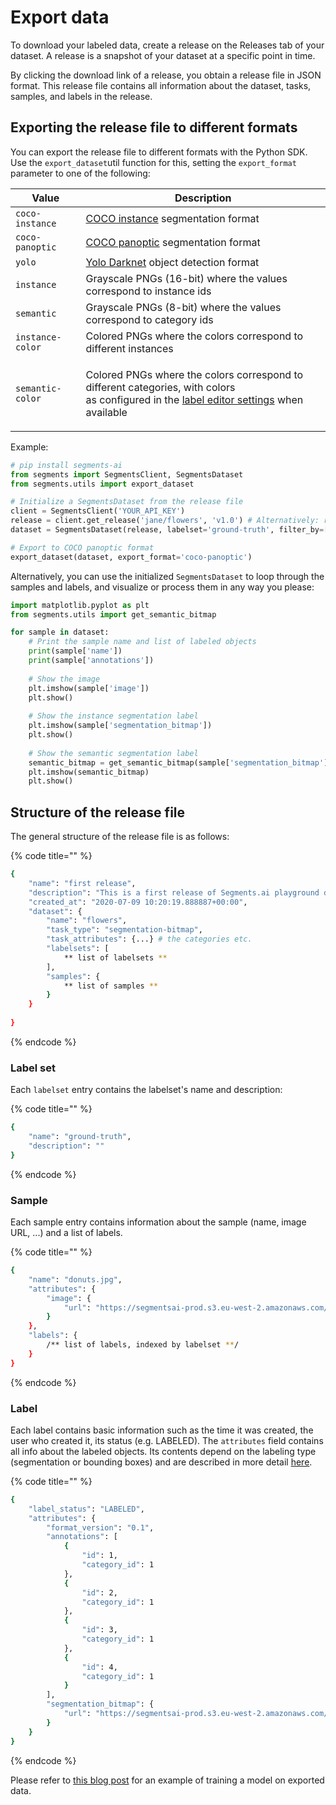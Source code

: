 # Export data

To download your labeled data, create a release on the Releases tab of your dataset. A release is a snapshot of your dataset at a specific point in time.

By clicking the download link of a release, you obtain a release file in JSON format. This release file contains all information about the dataset, tasks, samples, and labels in the release.

## Exporting the release file to different formats

You can export the release file to different formats with the Python SDK. Use the `export_dataset`util function for this, setting the `export_format` parameter to one of the following:

| Value            | Description                                                                                                                                                                               |
| ---------------- | ----------------------------------------------------------------------------------------------------------------------------------------------------------------------------------------- |
| `coco-instance`  | [COCO instance](https://cocodataset.org/#format-data) segmentation format                                                                                                                 |
| `coco-panoptic`  | [COCO panoptic](https://cocodataset.org/#format-data) segmentation format                                                                                                                 |
| `yolo`           | [Yolo Darknet](https://github.com/AlexeyAB/darknet) object detection format                                                                                                               |
| `instance`       | Grayscale PNGs (16-bit) where the values correspond to instance ids                                                                                                                       |
| `semantic`       | Grayscale PNGs (8-bit) where the values correspond to category ids                                                                                                                        |
| `instance-color` | Colored PNGs where the colors correspond to different instances                                                                                                                           |
| `semantic-color` | <p>Colored PNGs where the colors correspond to different categories, with colors<br>as configured in the <a href="configure-label-editor.md">label editor settings</a> when available</p> |

Example:

```python
# pip install segments-ai
from segments import SegmentsClient, SegmentsDataset
from segments.utils import export_dataset

# Initialize a SegmentsDataset from the release file
client = SegmentsClient('YOUR_API_KEY')
release = client.get_release('jane/flowers', 'v1.0') # Alternatively: release = 'flowers-v1.0.json'
dataset = SegmentsDataset(release, labelset='ground-truth', filter_by=['labeled', 'reviewed'])

# Export to COCO panoptic format
export_dataset(dataset, export_format='coco-panoptic')
```

Alternatively, you can use the initialized `SegmentsDataset` to loop through the samples and labels, and visualize or process them in any way you please:

```python
import matplotlib.pyplot as plt
from segments.utils import get_semantic_bitmap

for sample in dataset:
    # Print the sample name and list of labeled objects
    print(sample['name'])
    print(sample['annotations'])
    
    # Show the image
    plt.imshow(sample['image'])
    plt.show()
    
    # Show the instance segmentation label
    plt.imshow(sample['segmentation_bitmap'])
    plt.show()
    
    # Show the semantic segmentation label
    semantic_bitmap = get_semantic_bitmap(sample['segmentation_bitmap'], sample['annotations'])
    plt.imshow(semantic_bitmap)
    plt.show()
```

## Structure of the release file

The general structure of the release file is as follows:

{% code title="" %}
```bash
{
    "name": "first release",
    "description": "This is a first release of Segments.ai playground dataset",
    "created_at": "2020-07-09 10:20:19.888887+00:00",
    "dataset": {
        "name": "flowers",
        "task_type": "segmentation-bitmap",
        "task_attributes": {...} # the categories etc.
        "labelsets": [
            ** list of labelsets **
        ],
        "samples": {
            ** list of samples **
        }
    }
    
}
```
{% endcode %}

### Label set

Each `labelset` entry contains the labelset's name and description:

{% code title="" %}
```bash
{
    "name": "ground-truth",
    "description": ""
}
```
{% endcode %}

### Sample

Each sample entry contains information about the sample (name, image URL, ...) and a list of labels.

{% code title="" %}
```bash
{
    "name": "donuts.jpg",
    "attributes": {
        "image": {
            "url": "https://segmentsai-prod.s3.eu-west-2.amazonaws.com/assets/segments/3b8b3da2-f09a-494b-999e-37250dfbf5b6.jpg"
        }
    },
    "labels": {
        /** list of labels, indexed by labelset **/    
    }
}
```
{% endcode %}

### Label

Each label contains basic information such as the time it was created, the user who created it, its status (e.g. LABELED). The `attributes` field contains all info about the labeled objects. Its contents depend on the labeling type (segmentation or bounding boxes) and are described in more detail [here](reference/sample-and-label-types/label-types.md).

{% code title="" %}
```bash
{
    "label_status": "LABELED",
    "attributes": {
        "format_version": "0.1",
        "annotations": [
            {
                "id": 1,
                "category_id": 1
            },
            {
                "id": 2,
                "category_id": 1
            },
            {
                "id": 3,
                "category_id": 1
            },
            {
                "id": 4,
                "category_id": 1
            }
        ],
        "segmentation_bitmap": {
            "url": "https://segmentsai-prod.s3.eu-west-2.amazonaws.com/assets/segments/504e7633-ef51-49c3-8b0e-d4eb9100532d.png"
        }
    }
}
```
{% endcode %}

Please refer to [this blog post](https://segments.ai/blog/speed-up-image-segmentation-with-model-assisted-labeling) for an example of training a model on exported data.

